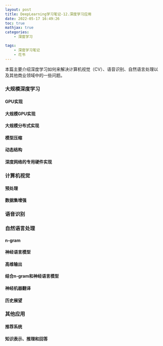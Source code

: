 ```yaml
---
layout: post
title: DeepLearning学习笔记-12.深度学习应用
date: 2022-05-17 16:49:26
toc: true
mathjax: true
categories:
    - 深度学习

tags:
    - 深度学习笔记
    - 花书
---
```

本篇主要介绍深度学习如何来解决计算机视觉（CV）、语音识别、自然语言处理以及其他商业领域中的一些问题。

<!--more-->

### 大规模深度学习
#### GPU实现
#### 大规模GPU实现
#### 大规模分布式实现
#### 模型压缩
#### 动态结构
#### 深度网络的专用硬件实现

### 计算机视觉
#### 预处理
#### 数据集增强

### 语音识别

### 自然语言处理
#### n-gram
#### 神经语言模型
#### 高维输出
#### 结合n-gram和神经语言模型
#### 神经机器翻译
#### 历史展望

### 其他应用
#### 推荐系统
#### 知识表示、推理和回答